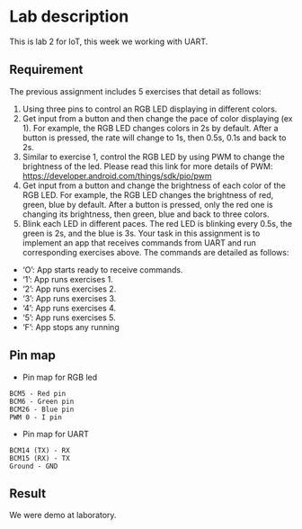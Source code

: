 # Lab description #
This is lab 2 for IoT, this week we working with UART.
## Requirement ##
The previous assignment includes 5 exercises that detail as follows:
1. Using three pins to control an RGB LED displaying in different colors.
2. Get input from a button and then change the pace of color displaying (ex 1). For
example, the RGB LED changes colors in 2s by default. After a button is pressed, the rate
will change to 1s, then 0.5s, 0.1s and back to 2s.
3. Similar to exercise 1, control the RGB LED by using PWM to change the brightness of
the led. Please read this link for more details of PWM:
https://developer.android.com/things/sdk/pio/pwm
4. Get input from a button and change the brightness of each color of the RGB LED. For
example, the RGB LED changes the brightness of red, green, blue by default. After a
button is pressed, only the red one is changing its brightness, then green, blue and back
to three colors.
5. Blink each LED in different paces. The red LED is blinking every 0.5s, the green is 2s,
and the blue is 3s.
Your task in this assignment is to implement an app that receives commands from UART
and run corresponding exercises above. The commands are detailed as follows:
- ‘O’: App starts ready to receive commands.
- ‘1’: App runs exercises 1.
- ‘2’: App runs exercises 2.
- ‘3’: App runs exercises 3.
- ‘4’: App runs exercises 4.
- ‘5’: App runs exercises 5.
- ‘F’: App stops any running
## Pin map ##
* Pin map for RGB led
```
BCM5 - Red pin
BCM6 - Green pin
BCM26 - Blue pin
PWM 0 - I pin
```
* Pin map for UART
```
BCM14 (TX) - RX
BCM15 (RX) - TX
Ground - GND
```
## Result ##
We were demo at laboratory.
